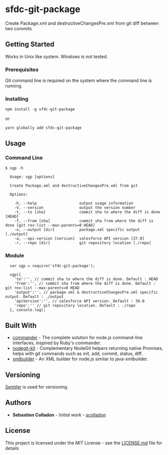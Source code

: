 # sfdc-git-package

Create Package.xml and destructiveChangesPre.xml from git diff between two commits

## Getting Started

Works in Unix like system.
Windows is not tested.

### Prerequisites

Git command line is required on the system where the command line is running.

### Installing

```
npm install -g sfdc-git-package
```

or

```
yarn globally add sfdc-git-package
```

## Usage

### Command Line

```
$ sgp -h

  Usage: sgp [options]

  Create Package.xml and destructiveChangesPre.xml from git

  Options:

    -h, --help                   output usage information
    -V, --version                output the version number
    -t, --to [sha]               commit sha to where the diff is done [HEAD]
    -f, --from [sha]             commit sha from where the diff is done [git rev-list --max-parents=0 HEAD]
    -o, --output [dir]           package.xml specific output [./output]
    -a, --api-version [version]  salesforce API version [37.0]
    -r, --repo [dir]             git repository location [./repo]
```

### Module

```
  var sgp = require('sfdc-git-package');

  sgp({
    'to':'', // commit sha to where the diff is done. Default : HEAD
    'from':'', // commit sha from where the diff is done. Default : git rev-list --max-parents=0 HEAD
    'output':'', // package.xml & destructiveChangesPre.xml specific output. Default : ./output
    'apiVersion':'', // salesforce API version. Default : 39.0
    'repo':'' // git repository location. Default : ./repo
  }, console.log);
```


## Built With

* [commander](https://github.com/tj/commander.js/) - The complete solution for node.js command-line interfaces, inspired by Ruby's commander.
* [nodegit-kit](https://github.com/thisconnect/nodegit-kit) - Complementary NodeGit helpers returning native Promises, helps with git commands such as init, add, commit, status, diff.
* [xmlbuilder](https://github.com/oozcitak/xmlbuilder-js) - An XML builder for node.js similar to java-xmlbuilder.

## Versioning

[SemVer](http://semver.org/) is used for versioning.

## Authors

* **Sebastien Colladon** - *Initial work* - [scolladon](https://github.com/scolladon)

## License

This project is licensed under the MIT License - see the [LICENSE.md](LICENSE.md) file for details
